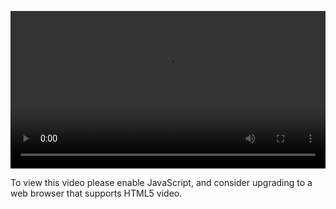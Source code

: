 <video controls="" style="width: 100%; display: block;"><source src="http://o86bpj665.bkt.clouddn.com/ride-cli-monster/4-2-ecs-login.mp4" type="video/mp4"><p>To view this video please enable JavaScript, and consider upgrading to a web browser that supports HTML5 video.</p></video>
